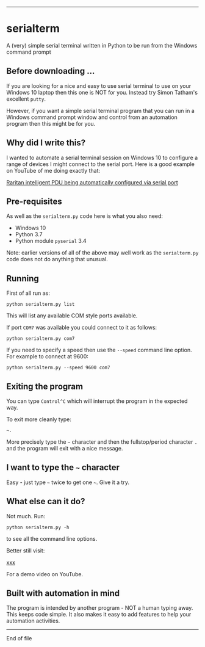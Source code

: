 ------------------------------------------------------------------------

# serialterm

A (very) simple serial terminal written in Python to be run
from the Windows command prompt

## Before downloading ...

If you are looking for a nice and easy to use serial terminal to
use on your Windows 10 laptop then this one is NOT for you. Instead
try Simon Tatham's excellent `putty`.

However, if you want a simple serial terminal program that you can
run in a Windows command prompt window and control from an
automation program then this might be for you.

## Why did I write this?

I wanted to automate a serial terminal session on Windows 10 to
configure a range of devices I might connect to the serial port.
Here is a good example on YouTube of me doing exactly that:

[Raritan intelligent PDU being automatically configured via serial port](http://bit.ly/2H85TKf)

## Pre-requisites

As well as the `serialterm.py` code here is what you also need:

* Windows 10
* Python 3.7
* Python module `pyserial` 3.4

Note: earlier versions of all of the above may well work as
the `serialterm.py` code does not do anything that unusual.

## Running

First of all run as:

```
python serialterm.py list
```

This will list any available COM style ports available.

If port `COM7` was available you could connect to it as follows:

```
python serialterm.py com7
```

If you need to specify a speed then use the `--speed` command line option.  For example
to connect at 9600:

```
python serialterm.py --speed 9600 com7
```

## Exiting the program

You can type `Control^C` which will interrupt the program in the expected way.

To exit more cleanly type:

```
~.
```

More precisely type the `~` character and then the fullstop/period character `.`
and the program will exit with a nice message.

## I want to type the `~` character

Easy - just type `~` twice to get one `~`.  Give it a try.

## What else can it do?

Not much.  Run:

```
python serialterm.py -h
```

to see all the command line options.

Better still visit:

[xxx](http://yyy)

For a demo video on YouTube.

## Built with automation in mind

The program is intended by another program - NOT a human typing away. This keeps
code simple.  It also makes it easy to add features to help your automation
activities.

-------------------------------

End of file
